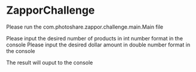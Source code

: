 ZapporChallenge
===============

Please run the com.photoshare.zappor.challenge.main.Main file

Please input the desired number of products in int number format in the console 
Please input the desired dollar amount in double number format in the console 

The result will ouput to the console
